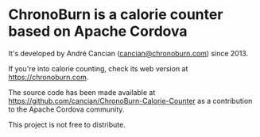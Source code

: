 ﻿ChronoBurn is a calorie counter based on Apache Cordova
=======================================================

It's developed by André Cancian (cancian@chronoburn.com) since 2013.

If you're into calorie counting, check its web version at https://chronoburn.com.

The source code has been made available at https://github.com/cancian/ChronoBurn-Calorie-Counter as a contribution to the Apache Cordova community.

This project is not free to distribute.